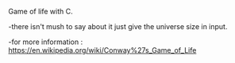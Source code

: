 Game of life with C. 

-there isn't mush to say about it just give the universe size in input.

-for more information : https://en.wikipedia.org/wiki/Conway%27s_Game_of_Life

